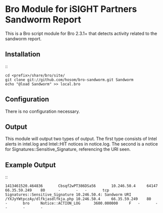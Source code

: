 Bro Module for iSIGHT Partners Sandworm Report
==============================================

This is a Bro script module for Bro 2.3.1+ that detects activity related to the sandworm report.

Installation
------------

::

	cd <prefix>/share/bro/site/
	git clone git://github.com/hosom/bro-sandworm.git Sandworm
	echo "@load Sandworm" >> local.bro
	
Configuration
-------------

There is no configuration necessary.

Output
-------------

This module will output two types of output. The first type consists of Intel alerts in intel.log and Intel::HIT notices in notice.log. The second is a notice for Signatures::Sensitive_Signature, referencing the URI seen. 


Example Output
-------------

::

	1413461520.464836       Cbsqf2wPT386DSa56       10.246.50.4     64147   66.35.59.249    80      -       -	-       tcp     Signatures::Sensitive_Signature 10.246.50.4: Sandworm URI       /YXJyYWtpczAy/dlfkjasdlfkja.php	10.246.50.4     66.35.59.249    80      -       bro     Notice::ACTION_LOG      3600.000000     F	-       -       -       -       -

